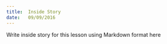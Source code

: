 ```yaml
---
title:  Inside Story
date:   09/09/2016
---
```


Write inside story for this lesson using Markdown format here